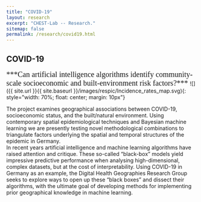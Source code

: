 ```yaml
---
title: "COVID-19"
layout: research
excerpt: "CHEST-Lab -- Research."
sitemap: false
permalink: /research/covid19.html
---
```


## COVID-19
<span style="font-family:Times; font-size:20px;">
***Can artificial intelligence algorithms identify community-scale socioeconomic and built-environment risk factors?***
</span>
![]({{ site.url }}{{ site.baseurl }}/images/respic/Incidence_rates_map.svg){: style="width: 70%; float: center; margin: 10px"}

The project examines geographical associations between COVID-19, socioeconomic status, and the built/natural environment. Using contemporary spatial epidemiological techniques and Bayesian machine learning we are presently testing novel methodological combinations to triangulate factors underlying the spatial and temporal structures of the epidemic in Germany.<br>
In recent years artificial intelligence and machine learning algorithms have raised attention and critique. These so-called “black-box” models yield impressive predictive performance when analysing high-dimensional, complex datasets, but at the cost of interpretability. Using COVID-19 in Germany as an example, the Digital Health Geographies Research Group seeks to explore ways to open up these “black boxes” and dissect their algorithms, with the ultimate goal of developing methods for implementing prior geographical knowledge in machine learning.
